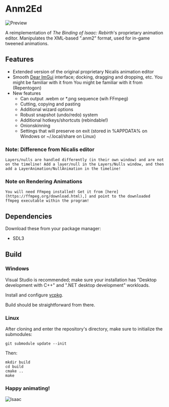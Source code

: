 # Anm2Ed

![Preview](https://shweetz.net/files/projects/anm2ed/screenshot.png)

A reimplementation of *The Binding of Isaac: Rebirth*'s proprietary animation editor. Manipulates the XML-based ".anm2" format, used for in-game tweened animations.

## Features
- Extended version of the original proprietary Nicalis animation editor
- Smooth [Dear ImGui](https://github.com/ocornut/imgui) interface; docking, dragging and dropping, etc. You might be familiar with it from You might be familiar with it from (Repentogon)
- New features
    - Can output .webm or *.png sequence (wih FFmpeg)
    - Cutting, copying and pasting
    - Additional wizard options
    - Robust snapshot (undo/redo) system
    - Additional hotkeys/shortcuts (rebindable!)
    - Onionskinning
    - Settings that will preserve on exit (stored in %APPDATA% on Windows or ~/.local/share on Linux)

### Note: Difference from Nicalis editor
	Layers/nulls are handled differently (in their own window) and are not on the timeline! Add a layer/null in the Layers/Nulls window, and then add a LayerAnimation/NullAnimation in the timeline!

### Note on Rendering Animations
	You will need FFmpeg installed! Get it from [here](https://ffmpeg.org/download.html),] and point to the downloaded ffmpeg executable within the program!

## Dependencies
Download these from your package manager:
- SDL3
  
## Build

### Windows

Visual Studio is recommended; make sure your installation has "Desktop development with C++" and ".NET desktop development" workloads.

Install and configure [vcpkg](https://vcpkg.io/en/).

Build should be straightforward from there.

### Linux

After cloning and enter the repository's directory, make sure to initialize the submodules:

```git submodule update --init```

Then:

```
mkdir build
cd build
cmake ..
make 
```

### Happy animating!
![Isaac](https://private-user-images.githubusercontent.com/129694724/482938896-b7f4c7c4-ce38-4062-81e9-bea119c66d1a.gif?jwt=eyJ0eXAiOiJKV1QiLCJhbGciOiJIUzI1NiJ9.eyJpc3MiOiJnaXRodWIuY29tIiwiYXVkIjoicmF3LmdpdGh1YnVzZXJjb250ZW50LmNvbSIsImtleSI6ImtleTUiLCJleHAiOjE3NTc4MDY3NTIsIm5iZiI6MTc1NzgwNjQ1MiwicGF0aCI6Ii8xMjk2OTQ3MjQvNDgyOTM4ODk2LWI3ZjRjN2M0LWNlMzgtNDA2Mi04MWU5LWJlYTExOWM2NmQxYS5naWY_WC1BbXotQWxnb3JpdGhtPUFXUzQtSE1BQy1TSEEyNTYmWC1BbXotQ3JlZGVudGlhbD1BS0lBVkNPRFlMU0E1M1BRSzRaQSUyRjIwMjUwOTEzJTJGdXMtZWFzdC0xJTJGczMlMkZhd3M0X3JlcXVlc3QmWC1BbXotRGF0ZT0yMDI1MDkxM1QyMzM0MTJaJlgtQW16LUV4cGlyZXM9MzAwJlgtQW16LVNpZ25hdHVyZT0xZmU3YmExYWJhZjg1NGZiNTNjODM0NGYyZGI5MjM2MzIxNGM1YTEyOWM2MjAxNDQwZWJhODRhMzUxYjcyZjQ5JlgtQW16LVNpZ25lZEhlYWRlcnM9aG9zdCJ9.ZROJVPS4oIyhl3kt-FQc3DjI5mci32AHwStjG0Sk8TM)
